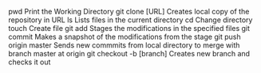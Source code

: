 pwd  Print the Working Directory
git clone [URL]  Creates local copy of the repository in URL
ls  Lists files in the current directory
cd  Change directory
touch  Create file
git add  Stages the modifications in the specified files
git commit  Makes a snapshot of the modifications from the stage
git push origin master  Sends new commmits from local directory to merge with branch master at origin
git checkout -b [branch]  Creates new branch and checks it out